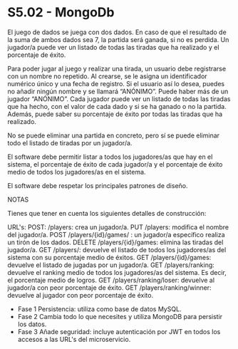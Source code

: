 
# S5.02 - MongoDb

El juego de dados se juega con dos dados. En caso de que el resultado de la suma de ambos dados sea 7, la partida será ganada, si no es perdida. Un jugador/a puede ver un listado de todas las tiradas que ha realizado y el porcentaje de éxito.

Para poder jugar al juego y realizar una tirada, un usuario debe registrarse con un nombre no repetido. Al crearse, se le asigna un identificador numérico único y una fecha de registro. Si el usuario así lo desea, puedes no añadir ningún nombre y se llamará “ANÓNIMO”. Puede haber más de un jugador “ANÓNIMO”.
Cada jugador puede ver un listado de todas las tiradas que ha hecho, con el valor de cada dado y si se ha ganado o no la partida. Además, puede saber su porcentaje de éxito por todas las tiradas que ha realizado.

No se puede eliminar una partida en concreto, pero sí se puede eliminar todo el listado de tiradas por un jugador/a.

El software debe permitir listar a todos los jugadores/as que hay en el sistema, el porcentaje de éxito de cada jugador/a y el porcentaje de éxito medio de todos los jugadores/as en el sistema.

El software debe respetar los principales patrones de diseño.

NOTAS

Tienes que tener en cuenta los siguientes detalles de construcción:

URL's:
POST: /players: crea un jugador/a.
PUT /players: modifica el nombre del jugador/a.
POST /players/{id}/games/ : un jugador/a específico realiza un tirón de los dados.
DELETE /players/{id}/games: elimina las tiradas del jugador/a.
GET /players/: devuelve el listado de todos los jugadores/as del sistema con su porcentaje medio de éxitos.
GET /players/{id}/games: devuelve el listado de jugadas por un jugador/a.
GET /players/ranking: devuelve el ranking medio de todos los jugadores/as del sistema. Es decir, el porcentaje medio de logros.
GET /players/ranking/loser: devuelve al jugador/a con peor porcentaje de éxito.
GET /players/ranking/winner: devuelve al jugador con peor porcentaje de éxito.
- Fase 1
Persistencia: utiliza como base de datos MySQL.
- Fase 2
Cambia todo lo que necesites y utiliza MongoDB para persistir los datos.
- Fase 3
Añade seguridad: incluye autenticación por JWT en todos los accesos a las URL's del microservicio.
